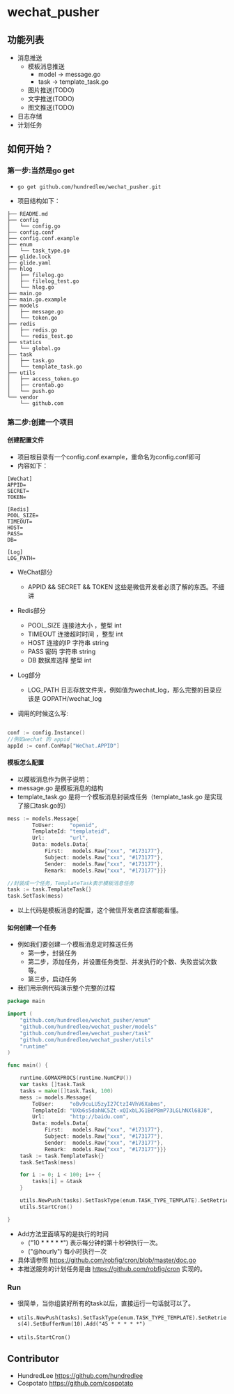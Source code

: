 # wechat_pusher

## 功能列表
- 消息推送
    - 模板消息推送
    	- model -> message.go
    	- task -> template_task.go
    - 图片推送(TODO)
    - 文字推送(TODO)
    - 图文推送(TODO)
- 日志存储
- 计划任务

## 如何开始？
### 第一步:当然是go get
- `go get github.com/hundredlee/wechat_pusher.git`

- 项目结构如下：

```
├── README.md
├── config
│   └── config.go
├── config.conf
├── config.conf.example
├── enum
│   └── task_type.go
├── glide.lock
├── glide.yaml
├── hlog
│   ├── filelog.go
│   ├── filelog_test.go
│   └── hlog.go
├── main.go
├── main.go.example
├── models
│   ├── message.go
│   └── token.go
├── redis
│   ├── redis.go
│   └── redis_test.go
├── statics
│   └── global.go
├── task
│   ├── task.go
│   └── template_task.go
├── utils
│   ├── access_token.go
│   ├── crontab.go
│   └── push.go
└── vendor
    └── github.com

```

### 第二步:创建一个项目

#### 创建配置文件
- 项目根目录有一个config.conf.example，重命名为config.conf即可
- 内容如下：

```
[WeChat]
APPID=
SECRET=
TOKEN=

[Redis]
POOL_SIZE=
TIMEOUT=
HOST=
PASS=
DB=

[Log]
LOG_PATH=

```

- WeChat部分
	- APPID && SECRET && TOKEN  这些是微信开发者必须了解的东西。不细讲
- Redis部分
	- POOL_SIZE 连接池大小 ，整型 int
	- TIMEOUT 连接超时时间 ，整型 int
	- HOST  连接的IP 字符串 string
	- PASS   密码 字符串 string
	- DB    数据库选择 整型 int
- Log部分
	- LOG_PATH  日志存放文件夹，例如值为wechat_log，那么完整的目录应该是 GOPATH/wechat_log
	
- 调用的时候这么写:

```Go

conf := config.Instance()
//例如wechat 的 appid
appId := conf.ConMap["WeChat.APPID"]

```


#### 模板怎么配置
- 以模板消息作为例子说明：
- message.go 是模板消息的结构
- template_task.go 是将一个模板消息封装成任务（template_task.go 是实现了接口task.go的）
```Go
mess := models.Message{
		ToUser:     "openid",
		TemplateId: "templateid",
		Url:        "url",
		Data: models.Data{
			First:   models.Raw{"xxx", "#173177"},
			Subject: models.Raw{"xxx", "#173177"},
			Sender:  models.Raw{"xxx", "#173177"},
			Remark:  models.Raw{"xxx", "#173177"}}}

//封装成一个任务，TemplateTask表示模板消息任务
task := task.TemplateTask{}
task.SetTask(mess)

```
- 以上代码是模板消息的配置，这个微信开发者应该都能看懂。


#### 如何创建一个任务

- 例如我们要创建一个模板消息定时推送任务
	- 第一步，封装任务
	- 第二步，添加任务，并设置任务类型、并发执行的个数、失败尝试次数等。
	- 第三步，启动任务
-  我们用示例代码演示整个完整的过程

```Go
package main

import (
	"github.com/hundredlee/wechat_pusher/enum"
	"github.com/hundredlee/wechat_pusher/models"
	"github.com/hundredlee/wechat_pusher/task"
	"github.com/hundredlee/wechat_pusher/utils"
	"runtime"
)

func main() {

	runtime.GOMAXPROCS(runtime.NumCPU())
	var tasks []task.Task
	tasks = make([]task.Task, 100)
	mess := models.Message{
		ToUser:     "oBv9cuLU5zyI27CtzI4VhV6Xabms",
		TemplateId: "UXb6s5dahNC5Zt-xQIxbLJG1BdP8mP73LGLhNXl68J8",
		Url:        "http://baidu.com",
		Data: models.Data{
			First:   models.Raw{"xxx", "#173177"},
			Subject: models.Raw{"xxx", "#173177"},
			Sender:  models.Raw{"xxx", "#173177"},
			Remark:  models.Raw{"xxx", "#173177"}}}
	task := task.TemplateTask{}
	task.SetTask(mess)

	for i := 0; i < 100; i++ {
		tasks[i] = &task
	}

	utils.NewPush(tasks).SetTaskType(enum.TASK_TYPE_TEMPLATE).SetRetries(4).SetBufferNum(10).Add("45 * * * * *")
	utils.StartCron()

}

```


- Add方法里面填写的是执行的时间
    - ("10 * * * * *") 表示每分钟的第十秒钟执行一次。
    - ("@hourly") 每小时执行一次
- 具体请参照 https://github.com/robfig/cron/blob/master/doc.go
- 本推送服务的计划任务是由 https://github.com/robfig/cron 实现的。

### Run
- 很简单，当你组装好所有的task以后，直接运行一句话就可以了。
- `utils.NewPush(tasks).SetTaskType(enum.TASK_TYPE_TEMPLATE).SetRetries(4).SetBufferNum(10).Add("45 * * * * *")`

- `utils.StartCron()`

## Contributor
- HundredLee https://github.com/hundredlee
- Cospotato  https://github.com/cospotato


